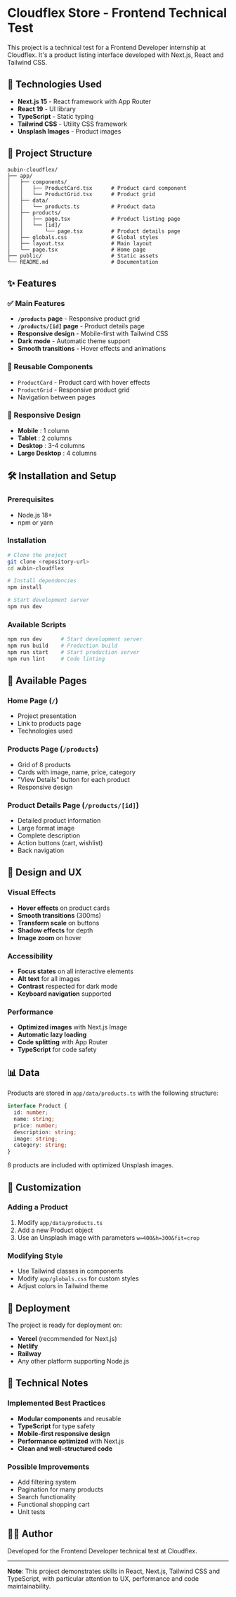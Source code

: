 #  Cloudflex Store - Frontend Technical Test

This project is a technical test for a Frontend Developer internship at Cloudflex. It's a product listing interface developed with Next.js, React and Tailwind CSS.

## 🚀 Technologies Used

- **Next.js 15** - React framework with App Router
- **React 19** - UI library
- **TypeScript** - Static typing
- **Tailwind CSS** - Utility CSS framework
- **Unsplash Images** - Product images

## 📁 Project Structure

```
aubin-cloudflex/
├── app/
│   ├── components/
│   │   ├── ProductCard.tsx      # Product card component
│   │   └── ProductGrid.tsx      # Product grid
│   ├── data/
│   │   └── products.ts          # Product data
│   ├── products/
│   │   ├── page.tsx             # Product listing page
│   │   └── [id]/
│   │       └── page.tsx         # Product details page
│   ├── globals.css              # Global styles
│   ├── layout.tsx               # Main layout
│   └── page.tsx                 # Home page
├── public/                      # Static assets
└── README.md                    # Documentation
```

## ✨ Features

### ✅ Main Features
- **`/products` page** - Responsive product grid
- **`/products/[id]` page** - Product details page
- **Responsive design** - Mobile-first with Tailwind CSS
- **Dark mode** - Automatic theme support
- **Smooth transitions** - Hover effects and animations

### 🎨 Reusable Components
- `ProductCard` - Product card with hover effects
- `ProductGrid` - Responsive product grid
- Navigation between pages

### 📱 Responsive Design
- **Mobile** : 1 column
- **Tablet** : 2 columns  
- **Desktop** : 3-4 columns
- **Large Desktop** : 4 columns

## 🛠️ Installation and Setup

### Prerequisites
- Node.js 18+ 
- npm or yarn

### Installation
```bash
# Clone the project
git clone <repository-url>
cd aubin-cloudflex

# Install dependencies
npm install

# Start development server
npm run dev
```

### Available Scripts
```bash
npm run dev      # Start development server
npm run build    # Production build
npm run start    # Start production server
npm run lint     # Code linting
```

## 🎯 Available Pages

### Home Page (`/`)
- Project presentation
- Link to products page
- Technologies used

### Products Page (`/products`)
- Grid of 8 products
- Cards with image, name, price, category
- "View Details" button for each product
- Responsive design

### Product Details Page (`/products/[id]`)
- Detailed product information
- Large format image
- Complete description
- Action buttons (cart, wishlist)
- Back navigation

## 🎨 Design and UX

### Visual Effects
- **Hover effects** on product cards
- **Smooth transitions** (300ms)
- **Transform scale** on buttons
- **Shadow effects** for depth
- **Image zoom** on hover

### Accessibility
- **Focus states** on all interactive elements
- **Alt text** for all images
- **Contrast** respected for dark mode
- **Keyboard navigation** supported

### Performance
- **Optimized images** with Next.js Image
- **Automatic lazy loading**
- **Code splitting** with App Router
- **TypeScript** for code safety

## 📊 Data

Products are stored in `app/data/products.ts` with the following structure:

```typescript
interface Product {
  id: number;
  name: string;
  price: number;
  description: string;
  image: string;
  category: string;
}
```

8 products are included with optimized Unsplash images.

## 🔧 Customization

### Adding a Product
1. Modify `app/data/products.ts`
2. Add a new Product object
3. Use an Unsplash image with parameters `w=400&h=300&fit=crop`

### Modifying Style
- Use Tailwind classes in components
- Modify `app/globals.css` for custom styles
- Adjust colors in Tailwind theme

## 🚀 Deployment

The project is ready for deployment on:
- **Vercel** (recommended for Next.js)
- **Netlify**
- **Railway**
- Any other platform supporting Node.js

## 📝 Technical Notes

### Implemented Best Practices
- **Modular components** and reusable
- **TypeScript** for type safety
- **Mobile-first responsive design**
- **Performance optimized** with Next.js
- **Clean and well-structured code**

### Possible Improvements
- Add filtering system
- Pagination for many products
- Search functionality
- Functional shopping cart
- Unit tests

## 👨‍💻 Author

Developed for the Frontend Developer technical test at Cloudflex.

---

**Note**: This project demonstrates skills in React, Next.js, Tailwind CSS and TypeScript, with particular attention to UX, performance and code maintainability.
